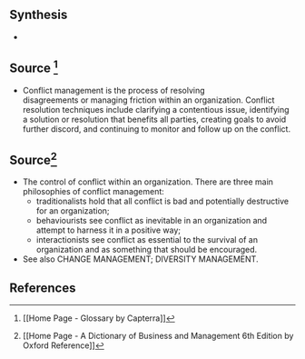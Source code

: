 ## Synthesis
- 
## Source [^1]
- Conflict management is the process of resolving disagreements or managing friction within an organization. Conflict resolution techniques include clarifying a contentious issue, identifying a solution or resolution that benefits all parties, creating goals to avoid further discord, and continuing to monitor and follow up on the conflict.
## Source[^2]
- The control of conflict within an organization. There are three main philosophies of conflict management:
	- traditionalists hold that all conflict is bad and potentially destructive for an organization;
	- behaviourists see conflict as inevitable in an organization and attempt to harness it in a positive way;
	- interactionists see conflict as essential to the survival of an organization and as something that should be encouraged.
- See also CHANGE MANAGEMENT; DIVERSITY MANAGEMENT.
## References

[^1]: [[Home Page - Glossary by Capterra]]
[^2]: [[Home Page - A Dictionary of Business and Management 6th Edition by Oxford Reference]]